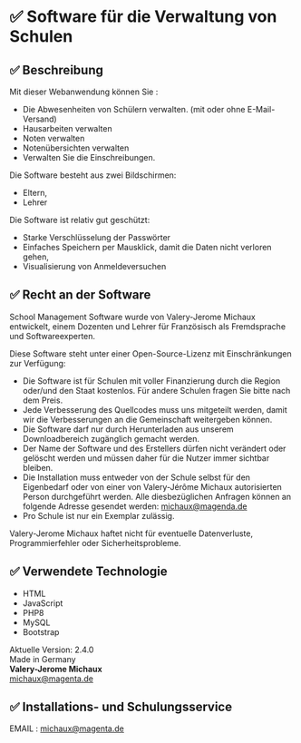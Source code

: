 # ✅ Software für die Verwaltung von Schulen

## ✅ Beschreibung

Mit dieser Webanwendung können Sie : 

- Die Abwesenheiten von Schülern verwalten. 
(mit oder ohne E-Mail-Versand)
- Hausarbeiten verwalten
- Noten verwalten
- Notenübersichten verwalten
- Verwalten Sie die Einschreibungen. 

Die Software besteht aus zwei Bildschirmen: 
- Eltern, 
- Lehrer

Die Software ist relativ gut geschützt: 
- Starke Verschlüsselung der Passwörter
- Einfaches Speichern per Mausklick, damit die Daten nicht verloren gehen,
- Visualisierung von Anmeldeversuchen  

## ✅ Recht an der Software

School Management Software wurde von Valery-Jerome Michaux entwickelt, einem Dozenten und Lehrer für Französisch als Fremdsprache und Softwareexperten.

Diese Software steht unter einer Open-Source-Lizenz mit Einschränkungen zur Verfügung:
- Die Software ist für Schulen mit voller Finanzierung durch die Region oder/und den Staat kostenlos. Für andere Schulen fragen Sie bitte nach dem Preis.
- Jede Verbesserung des Quellcodes muss uns mitgeteilt werden, damit wir die Verbesserungen an die Gemeinschaft weitergeben können.
- Die Software darf nur durch Herunterladen aus unserem Downloadbereich zugänglich gemacht werden.
- Der Name der Software und des Erstellers dürfen nicht verändert oder gelöscht werden und müssen daher für die Nutzer immer sichtbar bleiben.
- Die Installation muss entweder von der Schule selbst für den Eigenbedarf oder von einer von Valery-Jérôme Michaux autorisierten Person durchgeführt werden. Alle diesbezüglichen Anfragen können an folgende Adresse gesendet werden: michaux@magenda.de
- Pro Schule ist nur ein Exemplar zulässig.

Valery-Jerome Michaux haftet nicht für eventuelle Datenverluste, Programmierfehler oder Sicherheitsprobleme.

## ✅ Verwendete Technologie

- HTML
- JavaScript
- PHP8
- MySQL
- Bootstrap

Aktuelle Version: 2.4.0<br>
Made in Germany<br>
<b>Valery-Jerome Michaux</b><br>
michaux@magenta.de

## ✅ Installations- und Schulungsservice

EMAIL : michaux@magenta.de
